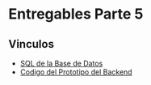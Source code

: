 # Entregables Parte 5
## Vinculos
- [SQL de la Base de Datos](./csss.sql)
- [Codigo del Prototipo del Backend](https://github.com/Jcanotorr06/PlataformaWebCSS/tree/main)
